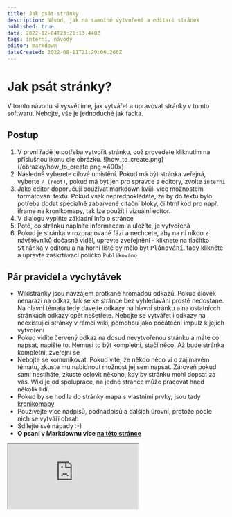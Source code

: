 ```yaml
---
title: Jak psát stránky
description: Návod, jak na samotné vytvoření a editaci stránek
published: true
date: 2022-12-04T23:21:13.440Z
tags: interní, návody
editor: markdown
dateCreated: 2022-08-11T21:29:06.266Z
---
```


# Jak psát stránky?
V tomto návodu si vysvětlíme, jak vytvářet a upravovat stránky v tomto softwaru. Nebojte, vše je jednoduché jak facka.

## Postup
1. V první řadě je potřeba vytvořit stránku, což provedete kliknutím na příslušnou ikonu dle obrázku.
![how_to_create.png](/obrazky/how_to_create.png =400x)
2. Následně vyberete cílové umístění. Pokud má být stránka veřejná, vyberte `/ (root)`, pokud má byt jen pro správce a editory, zvolte `interni`
3. Jako editor doporučuji používat markdown kvůli více možnostem formátování textu. Pokud však nepředpokládáte, že by do textu bylo potřeba dodat specialně zabarvené citační bloky, či html kód pro např. iframe na kronikomapy, tak lze použít i vizuální editor. 
4. V dialogu vyplňte základní info o stránce
5. Poté, co stránku naplníte informacemi a uložíte, je vytvořená
6. Pokud je stránka v rozpracované fázi a nechcete, aby na ni nikdo z návštěvníků dočasně viděl, upravte zveřejnění - kliknete na tlačítko <kbd>Stránka</kbd> v editoru a na horní liště by mělo být <kbd>Plánování</kbd>. tady klikněte a upravte zaškrtávací políčko `Publikováno`
## Pár pravidel a vychytávek
* Wikistránky jsou navzájem protkané hromadou odkazů. Pokud člověk nenarazí na odkaz, tak se ke stránce bez vyhledávání prostě nedostane. Na hlavní témata tedy dávejte odkazy na hlavní stránku a na ostatnícch stránkách odkazy opět nešetřete. Nebojte se vytvářet i odkazy na neexistující stránky v rámci wiki, pomohou jako počáteční impulz k jejich vytvoření
* Pokud vidíte červený odkaz na dosud nevytvořenou stránku a máte co napsat, napište to. Nemusí to být kompletní, stačí něco. Až bude stránka kompletní, zveřejní se
* Nebojte se komunikovat. Pokud víte, že někdo něco ví o zajímavém tématu, zkuste mu nabídnout možnost jej sem napsat. Zároveň pokud sami nestíháte, zkuste oslovit někoho, kdy by stránku mohl dopsat za vás. Wiki je od spolupráce, na jedné stránce může pracovat hned několik lidí.
* Pokud by se hodila do stránky mapa s vlastními prvky, jsou tady [kronikomapy](kronikomapy)
* Používejte více nadpisů, podnadpisů a dalších úrovní, protože podle nich se vytváří obsah
* Sdílejte své nápady :-)
* **O psaní v Markdownu více [na této stránce](markdown)**

<iframe src="https://www.meteopress.cz/kamery-embed/cam001093/" scrolling="no" onload="resizeIframe(this)">
